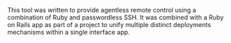 This tool was written to provide agentless remote control using a combination of Ruby and passwordless SSH.
It was combined with a Ruby on Rails app as part of a project to unify multiple distinct deployments mechanisms within a single interface app.
